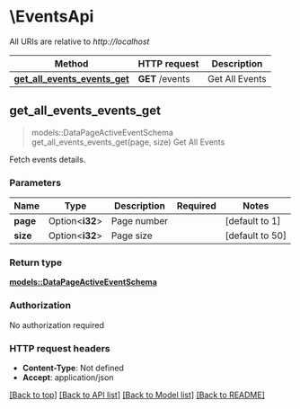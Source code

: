 # \EventsApi

All URIs are relative to *http://localhost*

Method | HTTP request | Description
------------- | ------------- | -------------
[**get_all_events_events_get**](EventsApi.md#get_all_events_events_get) | **GET** /events | Get All Events



## get_all_events_events_get

> models::DataPageActiveEventSchema get_all_events_events_get(page, size)
Get All Events

Fetch events details.

### Parameters


Name | Type | Description  | Required | Notes
------------- | ------------- | ------------- | ------------- | -------------
**page** | Option<**i32**> | Page number |  |[default to 1]
**size** | Option<**i32**> | Page size |  |[default to 50]

### Return type

[**models::DataPageActiveEventSchema**](DataPage_ActiveEventSchema_.md)

### Authorization

No authorization required

### HTTP request headers

- **Content-Type**: Not defined
- **Accept**: application/json

[[Back to top]](#) [[Back to API list]](../README.md#documentation-for-api-endpoints) [[Back to Model list]](../README.md#documentation-for-models) [[Back to README]](../README.md)

